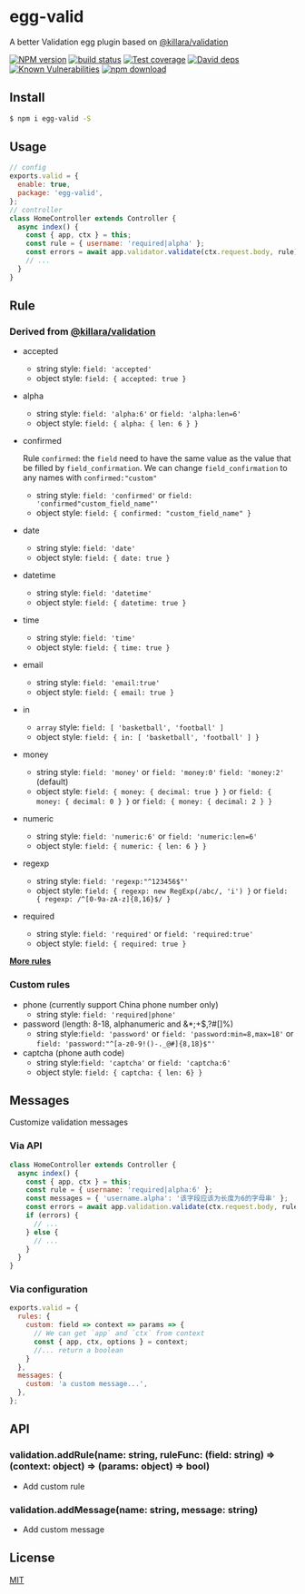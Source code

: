 # egg-valid

A better Validation egg plugin based on [@killara/validation](https://github.com/killara/validation)

[![NPM version][npm-image]][npm-url]
[![build status][travis-image]][travis-url]
[![Test coverage][codecov-image]][codecov-url]
[![David deps][david-image]][david-url]
[![Known Vulnerabilities][snyk-image]][snyk-url]
[![npm download][download-image]][download-url]

[npm-image]: https://img.shields.io/npm/v/egg-valid.svg
[npm-url]: https://npmjs.org/package/egg-valid
[travis-image]: https://img.shields.io/travis/hexindai/egg-valid.svg
[travis-url]: https://travis-ci.org/hexindai/egg-valid
[codecov-image]: https://img.shields.io/codecov/c/github/hexindai/egg-valid.svg
[codecov-url]: https://codecov.io/github/hexindai/egg-valid?branch=master
[david-image]: https://img.shields.io/david/hexindai/egg-valid.svg
[david-url]: https://david-dm.org/hexindai/egg-valid
[snyk-image]: https://snyk.io/test/npm/egg-valid/badge.svg
[snyk-url]: https://snyk.io/test/npm/egg-valid
[download-image]: https://img.shields.io/npm/dm/egg-valid.svg
[download-url]: https://npmjs.org/package/egg-valid

## Install

```bash
$ npm i egg-valid -S
```

## Usage

```js
// config
exports.valid = {
  enable: true,
  package: 'egg-valid',
};
// controller
class HomeController extends Controller {
  async index() {
    const { app, ctx } = this;
    const rule = { username: 'required|alpha' };
    const errors = await app.validator.validate(ctx.request.body, rule)
    // ...
  }
}
```

## Rule

### Derived from [@killara/validation](https://github.com/killara/validation)

* accepted
  * string style: `field: 'accepted'`
  * object style: `field: { accepted: true }`
* alpha
  * string style: `field: 'alpha:6'` or `field: 'alpha:len=6'`
  * object style: `field: { alpha: { len: 6 } }`
* confirmed

  Rule `confirmed`: the `field` need to have the same value as the value that be filled by `field_confirmation`. We can change `field_confirmation` to any names with `confirmed:"custom"`

  * string style: `field: 'confirmed'` or `field: 'confirmed"custom_field_name"'`
  * object style: `field: { confirmed: "custom_field_name" }`
* date
  * string style: `field: 'date'`
  * object style: `field: { date: true }`
* datetime
  * string style: `field: 'datetime'`
  * object style: `field: { datetime: true }`
* time
  * string style: `field: 'time'`
  * object style: `field: { time: true }`
* email
  * string style: `field: 'email:true'`
  * object style: `field: { email: true }`
* in
  * `array` style: `field: [ 'basketball', 'football' ]`
  * object style: `field: { in: [ 'basketball', 'football' ] }`
* money
  * string style: `field: 'money'` or `field: 'money:0'` `field: 'money:2'` (default)
  * object style: `field: { money: { decimal: true } }` or `field: { money: { decimal: 0 } }` or `field: { money: { decimal: 2 } }`
* numeric
  * string style: `field: 'numeric:6'` or `field: 'numeric:len=6'`
  * object style: `field: { numeric: { len: 6 } }`
* regexp
  * string style: `field: 'regexp:"^123456$"'`
  * object style: `field: { regexp: new RegExp(/abc/, 'i') }` or `field: { regexp: /^[0-9a-zA-z]{8,16}$/ }`
* required
  * string style: `field: 'required'` or `field: 'required:true'`
  * object style: `field: { required: true }`

**[More rules](https://github.com/killara/validation)**

### Custom rules

* phone (currently support China phone number only)
  * string style: `field: 'required|phone'`
* password (length: 8-18, alphanumeric and &*;+$,?#[]%)
  * string style:`field: 'password'` or `field: 'password:min=8,max=18'` or `field: 'password:"^[a-z0-9!()-._@#]{8,18}$"'`
* captcha (phone auth code)
  * string style:`field: 'captcha'` or `field: 'captcha:6'`
  * object style: `field: { captcha: { len: 6} }`

## Messages

Customize validation messages

### Via API

```js
class HomeController extends Controller {
  async index() {
    const { app, ctx } = this;
    const rule = { username: 'required|alpha:6' };
    const messages = { 'username.alpha': '该字段应该为长度为6的字母串' };
    const errors = await app.validation.validate(ctx.request.body, rule, messages);
    if (errors) {
      // ...
    } else {
      // ...
    }
  }
}
```

### Via configuration

```js
exports.valid = {
  rules: {
    custom: field => context => params => {
      // We can get `app` and `ctx` from context
      const { app, ctx, options } = context;
      //... return a boolean
    }
  },
  messages: {
    custom: 'a custom message...',
  },
};
```

## API

### validation.addRule(name: string, ruleFunc: (field: string) => (context: object) => (params: object) => bool)
* Add custom rule
### validation.addMessage(name: string, message: string)
* Add custom message

## License

[MIT](LICENSE)
